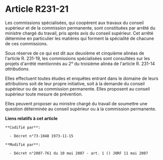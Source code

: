 # Article R231-21

Les commissions spécialisées, qui coopèrent aux travaux du conseil supérieur et de la commission permanente, sont constituées
par arrêté du ministre chargé du travail, pris après avis du conseil supérieur. Cet arrêté détermine en particulier les
matières qui forment la spécialité de chacune de ces commissions.

Sous réserve de ce qui est dit aux deuxième et cinquième alinéas de l'article R. 231-19, les commissions spécialisées sont
consultées sur les projets d'arrêté mentionnés au 2° du troisième alinéa de l'article R. 231-14 *attributions*.

Elles effectuent toutes études et enquêtes entrant dans le domaine de leurs attributions soit de leur propre initiative, soit
à la demande du conseil supérieur ou de sa commission permanente. Elles proposent au conseil supérieur toute mesure de
prévention.

Elles peuvent proposer au ministre chargé du travail de soumettre une question déterminée au conseil supérieur ou à la
commission permanente.

**Liens relatifs à cet article**

	**Codifié par**:

	  - Décret n°73-1048 1973-11-15

	**Modifié par**:

	  - Décret n°2007-761 du 10 mai 2007 - art. 1 () JORF 11 mai 2007
